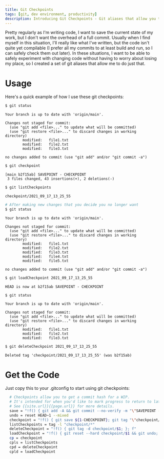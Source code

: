```yaml
---
title: Git Checkpoints
tags: [git, dev environment, productivity]
description: Introducing Git Checkpoints - Git aliases that allow you to quickly save your work on the fly.
---
```


Pretty regularly as I'm writing code, I want to save the current state of my work, but I don't want the overhead of a full commit.
Usually when I find myself in this situation, I'll really like what I've written, but the code isn't quite yet compilable
(I prefer all my commits to at least build and run, so I can safely check them out later). In these situations, I want to be able to
safely experiment with changing code without having to worry about losing my place, so I created a set of git aliases that allow me to
do just that.

# Usage
Here's a quick example of how I use these git checkpoints:
```bash
$ git status
```
```git
Your branch is up to date with 'origin/main'.

Changes not staged for commit:
  (use "git add <file>..." to update what will be committed)
  (use "git restore <file>..." to discard changes in working directory)
        modified:   file1.txt
        modified:   file2.txt
        modified:   file3.txt

no changes added to commit (use "git add" and/or "git commit -a")
```
```bash
$ git checkpoint
```
```git
[main b2f15ab] SAVEPOINT - CHECKPOINT
 3 files changed, 43 insertions(+), 2 deletions(-)
```
```bash
$ git listCheckpoints
```
```git
checkpoint/2021_09_17_13_25_55
```
```bash
# After making new changes that you decide you no longer want
$ git status
```
```git
Your branch is up to date with 'origin/main'.

Changes not staged for commit:
  (use "git add <file>..." to update what will be committed)
  (use "git restore <file>..." to discard changes in working directory)
        modified:   file1.txt
        modified:   file2.txt
        modified:   file3.txt
        modified:   file4.txt
        modified:   file5.txt

no changes added to commit (use "git add" and/or "git commit -a")
```
```bash
$ git loadCheckpoint 2021_09_17_13_25_55
```
```git
HEAD is now at b2f15ab SAVEPOINT - CHECKPOINT
```
```bash
$ git status
```
```git
Your branch is up to date with 'origin/main'.

Changes not staged for commit:
  (use "git add <file>..." to update what will be committed)
  (use "git restore <file>..." to discard changes in working directory)
        modified:   file1.txt
        modified:   file2.txt
        modified:   file3.txt
```
```bash
$ git deleteCheckpoint 2021_09_17_13_25_55
```
```git
Deleted tag 'checkpoint/2021_09_17_13_25_55' (was b2f15ab)
```

# Get the Code
Just copy this to your .gitconfig to start using git checkpoints:
```bash
  # Checkpoints allow you to get a commit hash for a WIP.
  # It's intended for when you'd like to mark progress to return to later, but don't yet want a full commit.
  # See {{site.url}}{{page.url}} for more details.
  save = "!f() { git add -A && git commit --no-verify -m "\"SAVEPOINT - $@\""; }; f"
  undo = reset HEAD~1 --mixed
  checkpoint = "!f() { git save ${1-CHECKPOINT}; git tag "\"checkpoint/${1-`date +%Y_%m_%d_%H_%M_%S`}\""; git undo; }; f"
  listCheckpoints = tag -l "checkpoint/*"
  deleteCheckpoint = "!f() { git tag -d checkpoint/$1; }; f"
  loadCheckpoint = "!f() { git reset --hard checkpoint/$1 && git undo; }; f"
  cp = checkpoint
  cpls = listCheckpoints
  cpd = deleteCheckpoint
  cpld = loadCheckpoint
```
